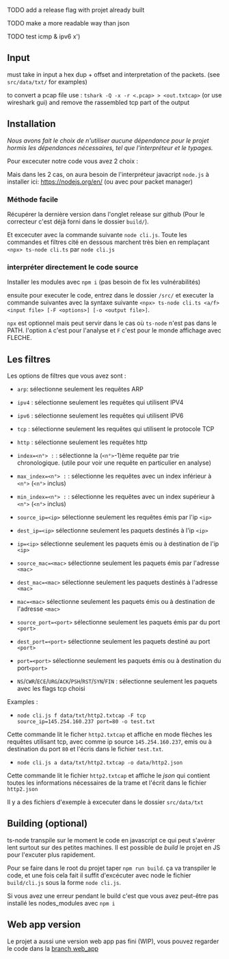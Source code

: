 TODO add a release flag with projet already built

TODO make a more readable way than json

TODO test icmp & ipv6 x')

## Input

must take in input a hex dup + offset and interpretation of the packets. (see `src/data/txt/` for examples)

to convert a pcap file use : `tshark -Q -x -r <.pcap> > <out.txtcap>` (or use wireshark gui)
and remove the rassembled tcp part of the output

## Installation

_Nous avons fait le choix de n'utiliser aucune dépendance pour le projet hormis les dépendances nécessaires, tel que l'interpréteur et le typages._

Pour excecuter notre code vous avez 2 choix :


Mais dans les 2 cas, on aura besoin de l'interpréteur javacript `node.js` à installer ici:  https://nodejs.org/en/ (ou avec pour packet manager)


### Méthode facile

Récupérer la dernière version dans l'onglet release sur github (Pour le correcteur c'est déjà forni dans le dossier `build/`).

Et excecuter avec la commande suivante `node cli.js`. Toute les commandes et filtres cité en dessous marchent très bien en remplaçant `<npx> ts-node cli.ts` par `node cli.js`

### interpréter directement le code source

Installer les modules avec `npm i` (pas besoin de fix les vulnérabilités)

ensuite pour executer le code, entrez dans le dossier `/src/` et executer la commande suivantes avec la syntaxe suivante `<npx> ts-node cli.ts <a/f> <input file> [-F <options>] [-o <output file>]`.

`npx` est optionnel mais peut servir dans le cas où `ts-node` n'est pas dans le PATH. l'option `A` c'est pour l'analyse et `F` c'est pour le monde affichage avec FLECHE. 

## Les filtres

Les options de filtres que vous avez sont :

- `arp`: sélectionne seulement les requêtes ARP

- `ipv4` : sélectionne seulement les requêtes qui utilisent IPV4

- `ipv6` : sélectionne seulement les requêtes qui utilisent IPV6

- `tcp` : sélectionne seulement les requêtes qui utilisent le protocole TCP

- `http` : sélectionne seulement les requêtes http

- `index=<n°> :` : sélectionne la (`<n°>`-1)ème requête par trie chronologique. (utile pour voir une requête en particulier en analyse)

- `max_index=<n°> :` : sélectionne les requêtes avec un index inférieur à `<n°>` (`<n°>` inclus)

- `min_index=<n°> :` : sélectionne les requêtes avec un index supérieur à `<n°>` (`<n°>` inclus)

- `source_ip=<ip>` sélectionne seulement les requêtes émis par l'ip `<ip>`

- `dest_ip=<ip>` sélectionne seulement les paquets destinés à l'ip `<ip>`

- `ip=<ip>` sélectionne seulement les paquets émis ou à destination de l'ip `<ip>`

- `source_mac=<mac>` sélectionne seulement les paquets émis par l'adresse `<mac>`

- `dest_mac=<mac>` sélectionne seulement les paquets destinés à l'adresse `<mac>`

- `mac=<mac>` sélectionne seulement les paquets émis ou à destination de l'adresse `<mac>`

- `source_port=<port>` sélectionne seulement les paquets émis par du port `<port>`

- `dest_port=<port>` sélectionne seulement les paquets destiné au port `<port>`

- `port=<port>` sélectionne seulement les paquets émis ou à destination du port`<port>`

- `NS`/`CWR`/`ECE`/`URG`/`ACK`/`PSH`/`RST`/`SYN`/`FIN` : sélectionne seulement les paquets avec les flags tcp choisi

Examples :

- `node cli.js f data/txt/http2.txtcap -F tcp source_ip=145.254.160.237 port=80 -o test.txt`

Cette commande lit le ficher `http2.txtcap` et affiche en mode flèches les requêtes utilisant tcp, avec comme ip source `145.254.160.237`, emis ou à destination du port `80` et l'écris dans le fichier `test.txt`.

- `node cli.js a data/txt/http2.txtcap -o data/http2.json`

Cette commande lit le fichier `http2.txtcap` et affiche le _json_ qui contient toutes les informations nécessaires de la trame et l'écrit dans le fichier `http2.json`

Il y a des fichiers d'exemple à excecuter dans le dossier `src/data/txt`

## Building (optional)

ts-node transpile sur le moment le code en javascript ce qui peut s'avérer lent surtout sur des petites machines. Il est possible de _build_ le projet en JS pour l'excuter plus rapidement.

Pour se faire dans le root du projet taper `npm run build`. ça va transpiler le code, et une fois cela fait il suffit d'excécuter avec node le fichier `build/cli.js` sous la forme  `node cli.js`.

Si vous avez une erreur pendant le build c'est que vous avez peut-être pas installé les nodes_modules avec `npm i`

## Web app version

Le projet a aussi une version web app pas fini (WIP), vous pouvez regarder le code dans la [branch web_app](https://github.com/rboudrouss/request_parser/tree/webapp)

